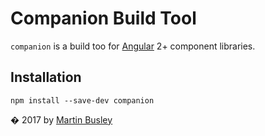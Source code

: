 # Companion Build Tool
`companion` is a build too for [Angular](http://angular.io) 2+ component libraries.

## Installation
`npm install --save-dev companion`


� 2017 by [Martin Busley](mailto:martin@busley.de)
